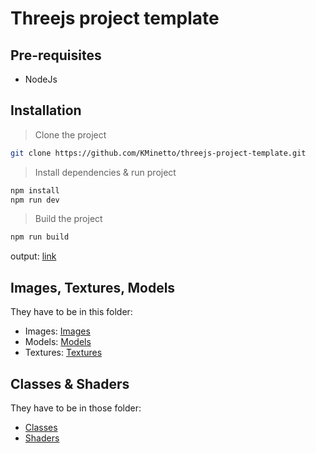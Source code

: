 # Threejs project template

## Pre-requisites

- NodeJs

## Installation

> Clone the project

```bash
git clone https://github.com/KMinetto/threejs-project-template.git
```

> Install dependencies & run project

```bash
npm install
npm run dev
```

> Build the project

```bash
npm run build
```

output: [link](./dist/)

## Images, Textures, Models

They have to be in this folder:

- Images: [Images](./static/images/)
- Models: [Models](./static/models/)
- Textures: [Textures](./static/textures/)

## Classes & Shaders

They have to be in those folder:

- [Classes](./src/Classes/)
- [Shaders](./src/Shaders/)
